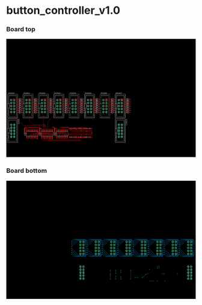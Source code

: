 # button_controller_v1.0

### Board top
![Top side](./button_controller_v1.0-brd-top.png)
### Board bottom
![Bottom side](./button_controller_v1.0-brd-bottom.png)
